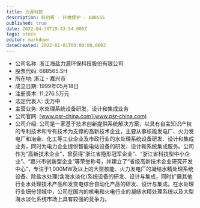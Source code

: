 ```yaml
---
title: 力源科技
description: 科创板 - 环境保护 - 688565
published: true
date: 2022-04-30T19:43:54.000Z
tags: stock
editor: markdown
dateCreated: 2022-01-01T00:00:00.000Z
---
```


- 公司名称: 浙江海盐力源环保科技股份有限公司
- 股票代码: 688565.SH
- 所在地: 浙江 - 嘉兴市
- 成立日期: 1999年05月18日
- 注册资本: 11,276.5万元
- 法定代表人: 沈万中
- 主营业务: 水处理系统设备研发，设计和集成业务
- 公司官网: [www.psr-china.com](www.psr-china.com)
- 公司介绍: 公司是一家基于技术创新提供系统解决方案，以具有自主知识产权的专利技术和专有技术为支撑的高新技术企业，主要从事核能发电厂、火力发电厂和冶金、化工等工业企业及市政行业的水处理系统设备研发、设计和集成业务，同时为电力企业提供智能电站设备的研发、设计和系统集成服务。公司作为“高新技术企业”，曾获得“浙江省隐形冠军企业”、“浙江省科技型中小企业”、“嘉兴市创新型企业”等荣誉称号，并建立了“省级高新技术企业研究开发中心”，专注于1,000MW及以上的大型核能、火力发电厂的凝结水精处理系统设备、除盐水处理(含海水淡化)系统设备的研发、设计与集成，同时扩展其他行业水处理技术产品和发变电综合自动化产品的研发、设计与集成。在水处理行业细分领域中，公司在国内的核电和火电行业的凝结水精处理系统以及大型海水淡化系统市场上具有较强的竞争力。


